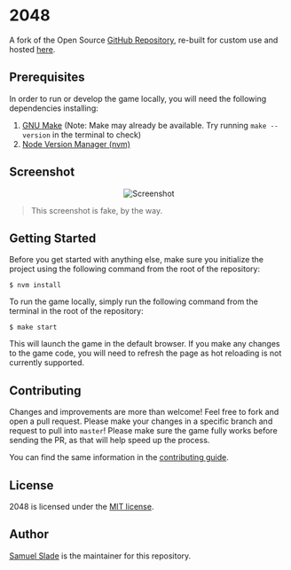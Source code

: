 # 2048

A fork of the Open Source [GitHub Repository](https://github.com/gabrielecirulli/2048), re-built for custom use and hosted [here](https://slade2048.netlify.app).

## Prerequisites

In order to run or develop the game locally, you will need the following dependencies installing:

1. [GNU Make](https://www.gnu.org/software/make/) (Note: Make may already be available. Try running `make --version` in the terminal to check)
1. [Node Version Manager (nvm)](https://github.com/nvm-sh/nvm#installing-and-updating)

## Screenshot

<p align="center">
  <img src="https://cloud.githubusercontent.com/assets/1175750/8614312/280e5dc2-26f1-11e5-9f1f-5891c3ca8b26.png" alt="Screenshot"/>
</p>

> This screenshot is fake, by the way.

## Getting Started

Before you get started with anything else, make sure you initialize the project using the following command from the root of the repository:

```shell
$ nvm install
```

To run the game locally, simply run the following command from the terminal in the root of the repository:

```shell
$ make start
```

This will launch the game in the default browser. If you make any changes to the game code, you will need to refresh the page as hot reloading is not currently supported.

## Contributing

Changes and improvements are more than welcome! Feel free to fork and open a pull request. Please make your changes in a specific branch and request to pull into `master`! Please make sure the game fully works before sending the PR, as that will help speed up the process.

You can find the same information in the [contributing guide](CONTRIBUTING.md).

## License

2048 is licensed under the [MIT license](LICENSE.txt).

## Author

[Samuel Slade](https://github.com/sladesamuel/) is the maintainer for this repository.
